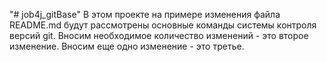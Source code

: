 "# job4j_gitBase" 
В этом проекте на примере изменения файла README.md будут 
рассмотрены основные команды системы контроля версий git.
Вносим необходимое количество изменений - это второе изменение.
Вносим еще одно изменение - это третье.